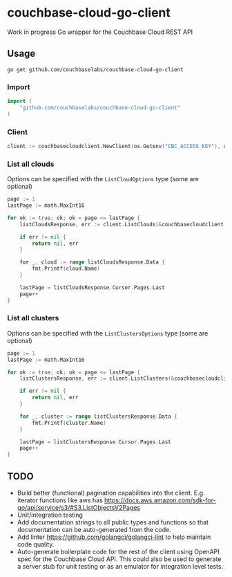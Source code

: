 # couchbase-cloud-go-client
Work in progress Go wrapper for the Couchbase Cloud REST API

## Usage

`go get github.com/couchbaselabs/couchbase-cloud-go-client`

### Import
```go
import (
    "github.com/couchbaselabs/couchbase-cloud-go-client"
)
```

### Client

```go
client := couchbasecloudclient.NewClient(os.Getenv("CBC_ACCESS_KEY"), os.Getenv("CBC_SECRET_KEY"))
```

### List all clouds
Options can be specified with the `ListCloudOptions` type (some are optional)
```go
page := 1
lastPage := math.MaxInt16

for ok := true; ok; ok = page <= lastPage {
    listCloudsResponse, err := client.ListClouds(&couchbasecloudclient.ListCloudsOptions{Page: page, PerPage: 10})

    if err != nil {
        return nil, err
    }

    for _, cloud := range listCloudsResponse.Data {
        fmt.Printf(cloud.Name)
    }

    lastPage = listCloudsResponse.Cursor.Pages.Last
    page++
}
```

### List all clusters
Options can be specified with the `ListClustersOptions` type (some are optional)
```go
page := 1
lastPage := math.MaxInt16

for ok := true; ok; ok = page <= lastPage {
    listClustersResponse, err := client.ListClusters(&couchbasecloudclient.ListClustersOptions{Page: page, PerPage: 10})

    if err != nil {
        return nil, err
    }

    for _, cluster := range listClustersResponse.Data {
        fmt.Printf(cluster.Name)
    }

    lastPage = listClustersResponse.Cursor.Pages.Last
    page++
}
```

## TODO

- Build better (functional) pagination capabilities into the client. E.g.  iterator functions like aws has 
  https://docs.aws.amazon.com/sdk-for-go/api/service/s3/#S3.ListObjectsV2Pages
- Unit/integration testing
- Add documentation strings to all public types and functions so that documentation can be auto-generated from the code.
- Add linter https://github.com/golangci/golangci-lint to help maintain code quality.
- Auto-generate boilerplate code for the rest of the client using OpenAPI spec for the Couchbase Cloud API. This could 
  also be used to generate a server stub for unit testing or as an emulator for integration level tests.